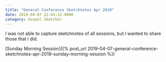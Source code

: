 ```yaml
---
title: "General Conference Sketchnotes Apr 2019"
date: 2019-04-07 22:43:12-0000
category: Gospel Sketcher
---
```


I was not able to capture sketchnotes of all sessions, but I wanted to share those that I did.

[Sunday Morning Session]({% post_url 2019-04-07-general-conference-sketchnotes-apr-2019-sunday-morning-session %})